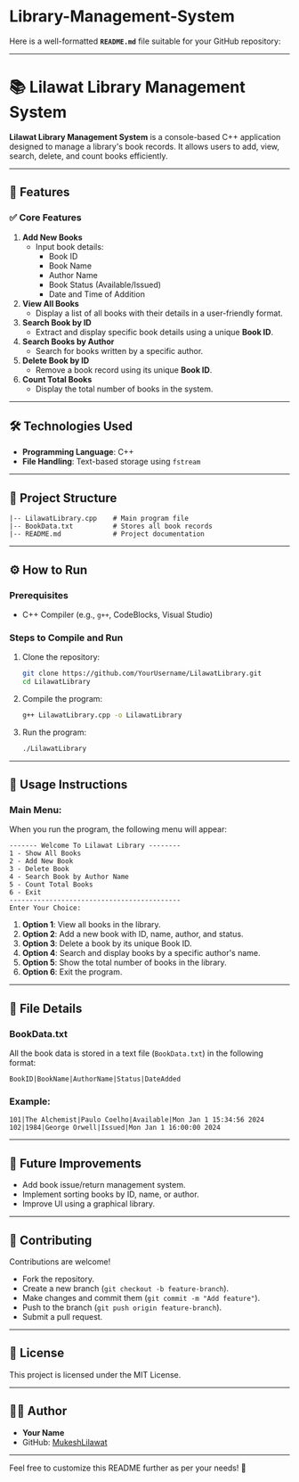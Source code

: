 # Library-Management-System
Here is a well-formatted **`README.md`** file suitable for your GitHub repository:

---

# 📚 **Lilawat Library Management System**

**Lilawat Library Management System** is a console-based C++ application designed to manage a library's book records. It allows users to add, view, search, delete, and count books efficiently.

---

## 🚀 **Features**

### ✅ **Core Features**
1. **Add New Books**  
   - Input book details:  
     - Book ID  
     - Book Name  
     - Author Name  
     - Book Status (Available/Issued)  
     - Date and Time of Addition  
2. **View All Books**  
   - Display a list of all books with their details in a user-friendly format.  
3. **Search Book by ID**  
   - Extract and display specific book details using a unique **Book ID**.  
4. **Search Books by Author**  
   - Search for books written by a specific author.  
5. **Delete Book by ID**  
   - Remove a book record using its unique **Book ID**.  
6. **Count Total Books**  
   - Display the total number of books in the system.  

---

## 🛠️ **Technologies Used**
- **Programming Language**: C++  
- **File Handling**: Text-based storage using `fstream`  

---

## 📂 **Project Structure**
```
|-- LilawatLibrary.cpp    # Main program file
|-- BookData.txt          # Stores all book records
|-- README.md             # Project documentation
```

---

## ⚙️ **How to Run**

### **Prerequisites**
- C++ Compiler (e.g., `g++`, CodeBlocks, Visual Studio)

### **Steps to Compile and Run**
1. Clone the repository:
   ```bash
   git clone https://github.com/YourUsername/LilawatLibrary.git
   cd LilawatLibrary
   ```

2. Compile the program:
   ```bash
   g++ LilawatLibrary.cpp -o LilawatLibrary
   ```

3. Run the program:
   ```bash
   ./LilawatLibrary
   ```

---

## 📝 **Usage Instructions**

### Main Menu:
When you run the program, the following menu will appear:
```
------- Welcome To Lilawat Library --------
1 - Show All Books
2 - Add New Book
3 - Delete Book
4 - Search Book by Author Name
5 - Count Total Books
6 - Exit
-------------------------------------------
Enter Your Choice:
```

1. **Option 1**: View all books in the library.  
2. **Option 2**: Add a new book with ID, name, author, and status.  
3. **Option 3**: Delete a book by its unique Book ID.  
4. **Option 4**: Search and display books by a specific author's name.  
5. **Option 5**: Show the total number of books in the library.  
6. **Option 6**: Exit the program.  

---

## 📄 **File Details**

### **BookData.txt**
All the book data is stored in a text file (`BookData.txt`) in the following format:  
```
BookID|BookName|AuthorName|Status|DateAdded
```

### Example:
```
101|The Alchemist|Paulo Coelho|Available|Mon Jan 1 15:34:56 2024
102|1984|George Orwell|Issued|Mon Jan 1 16:00:00 2024
```

---

## 🔧 **Future Improvements**
- Add book issue/return management system.  
- Implement sorting books by ID, name, or author.  
- Improve UI using a graphical library.  

---

## 🤝 **Contributing**
Contributions are welcome!  
- Fork the repository.  
- Create a new branch (`git checkout -b feature-branch`).  
- Make changes and commit them (`git commit -m "Add feature"`).  
- Push to the branch (`git push origin feature-branch`).  
- Submit a pull request.  

---

## 📜 **License**
This project is licensed under the MIT License.  

---

## 👨‍💻 **Author**
- **Your Name**  
- GitHub: [MukeshLilawat](https://github.com/mukeshlilawat1)  

---

Feel free to customize this README further as per your needs! 🚀
